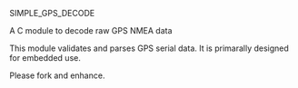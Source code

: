SIMPLE_GPS_DECODE

A C module to decode raw GPS NMEA data

This module validates and parses GPS serial data. It is primarally designed for embedded use.

Please fork and enhance.
